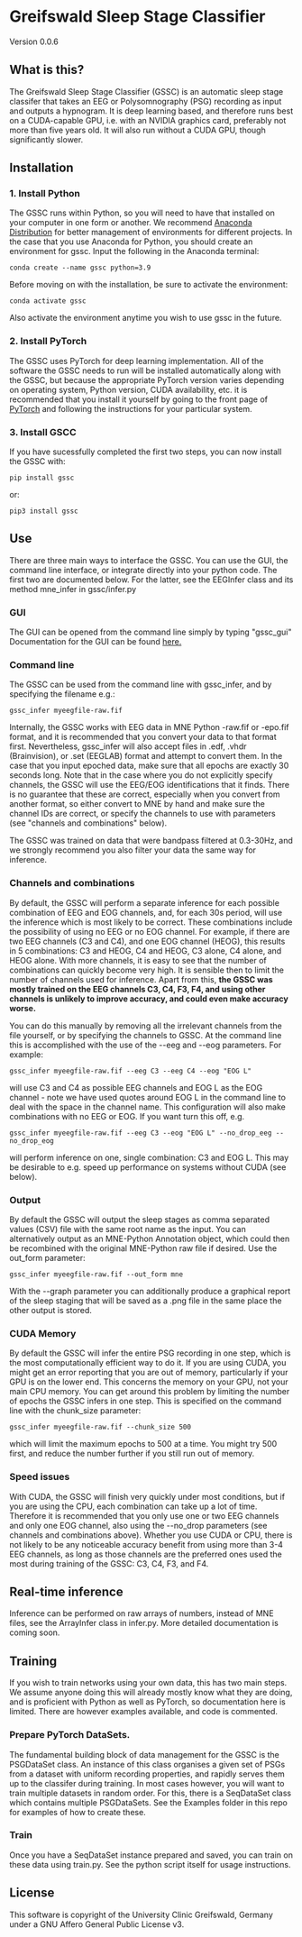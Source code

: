 Greifswald Sleep Stage Classifier
=================================

Version 0.0.6

## What is this?

The Greifswald Sleep Stage Classifier (GSSC) is an automatic sleep stage classifer that takes an EEG or Polysomnography (PSG) recording as input and outputs a hypnogram. It is deep learning based, and therefore runs best on a CUDA-capable GPU, i.e. with an NVIDIA graphics card, preferably not
more than five years old. It will also run without a CUDA GPU, though significantly slower.

## Installation

### 1. Install Python
The GSSC runs within Python, so you will need to have that installed on your computer in one form or another. We recommend [Anaconda Distribution](https://www.anaconda.com/products/distribution)
for better management of environments for different projects. In the case that you use Anaconda for Python, you should create an environment for gssc. Input the following in the Anaconda terminal:

    conda create --name gssc python=3.9

Before moving on with the installation, be sure to activate the environment:

    conda activate gssc

Also activate the environment anytime you wish to use gssc in the future.

### 2. Install PyTorch
The GSSC uses PyTorch for deep learning implementation. All of the software the GSSC needs to run will be installed automatically along with the GSSC, but because the appropriate PyTorch version varies depending on operating system, Python version, CUDA availability, etc. it is recommended that you install it yourself by going to the front page of [PyTorch]("https://pytorch.org") and
following the instructions for your particular system.

### 3. Install GSCC
If you have sucessfully completed the first two steps, you can now install the GSSC with:

    pip install gssc

or:

    pip3 install gssc

## Use

There are three main ways to interface the GSSC. You can use the GUI, the command line interface, or integrate directly into your python code. The first two are documented below. For the latter, see the EEGInfer class and its method mne_infer in gssc/infer.py

### GUI

The GUI can be opened from the command line simply by typing "gssc_gui" Documentation for the GUI can be found [here.](gui_doc/gui_doc.md)

### Command line

The GSSC can be used from the command line with gssc_infer, and by specifying the filename e.g.:

    gssc_infer myeegfile-raw.fif

Internally, the GSSC works with EEG data in MNE Python -raw.fif or -epo.fif format, and it is recommended that you convert your data to that format first. Nevertheless, gssc_infer will also accept files in .edf, .vhdr (Brainvision), or .set (EEGLAB) format and attempt to convert them. In the case that you input epoched data, make sure that all epochs are exactly 30 seconds long. Note that in the case where you do not explicitly specify channels, the GSSC will use
the EEG/EOG identifications that it finds. There is no guarantee that these are correct, especially when you convert from another format, so either convert to MNE by hand and make sure the channel IDs are correct, or specify the channels to use with parameters (see "channels and combinations" below).

The GSSC was trained on data that were bandpass filtered at 0.3-30Hz, and we strongly recommend you also filter your data the same way for inference.

### Channels and combinations

By default, the GSSC will perform a separate inference for each possible combination of EEG and EOG channels, and, for each 30s period, will use the inference which is most likely to be correct. These combinations include the possibility of using no EEG or no EOG channel. For example, if there are two EEG channels (C3 and C4), and one EOG channel (HEOG), this results in 5 combinations: C3 and HEOG, C4 and HEOG, C3 alone, C4 alone, and HEOG alone. With more channels, it is easy to see that the number of combinations can quickly become very high. It is sensible then to limit the number of channels used for inference. Apart from this, **the GSSC was mostly trained on the EEG channels C3, C4, F3, F4, and using other channels is unlikely to improve accuracy, and could even make accuracy worse.**

You can do this manually by removing all the irrelevant channels from the file yourself, or by specifying the channels to GSSC. At the command line this is accomplished with the use of the --eeg and --eog parameters. For example:

    gssc_infer myeegfile-raw.fif --eeg C3 --eeg C4 --eog "EOG L"

will use C3 and C4 as possible EEG channels and EOG L as the EOG channel - note we have used quotes around EOG L in the command line to deal with the space in the channel name. This configuration will also make combinations with no EEG or EOG. If you want turn this off, e.g.

    gssc_infer myeegfile-raw.fif --eeg C3 --eog "EOG L" --no_drop_eeg --no_drop_eog

will perform inference on one, single combination: C3 and EOG L. This may be desirable to e.g. speed up performance on systems without CUDA (see below).

### Output
By default the GSSC will output the sleep stages as comma separated values (CSV) file with the same root name as the input. You can alternatively output as an MNE-Python Annotation object, which could then be recombined with the original MNE-Python raw file if desired. Use the out_form parameter:

    gssc_infer myeegfile-raw.fif --out_form mne

With the --graph parameter you can additionally produce a graphical report of the sleep staging that will be saved as a .png file in the same place the other output is stored.

### CUDA Memory
By default the GSSC will infer the entire PSG recording in one step, which is the most computationally efficient way to do it. If you are using CUDA, you might get an error reporting that you are out of memory, particularly if your GPU is on the lower end. This concerns the memory on your GPU, not your main CPU memory. You can get around this problem by limiting the number of epochs the GSSC infers in one step. This is specified on the command line with the
chunk_size parameter:

    gssc_infer myeegfile-raw.fif --chunk_size 500

which will limit the maximum epochs to 500 at a time. You might try 500 first, and reduce the number further if you still run out of memory.

### Speed issues
With CUDA, the GSSC will finish very quickly under most conditions, but if you are using the CPU, each combination can take up a lot of time. Therefore it is recommended that you only use one or two EEG channels and only one EOG channel, also using the --no_drop parameters (see channels and combinations above). Whether you use CUDA or CPU, there is not likely to be any noticeable accuracy benefit from using more than 3-4 EEG channels, as long as those channels are the preferred ones used the most during training of the GSSC: C3, C4, F3, and F4.

## Real-time inference

Inference can be performed on raw arrays of numbers, instead of MNE files, see the ArrayInfer class in infer.py. More detailed documentation is coming soon.

## Training

If you wish to train networks using your own data, this has two main steps. We assume anyone doing this will already mostly know what they are doing, and is proficient with Python as well as PyTorch, so documentation here is limited. There are however examples available, and code is commented.

### Prepare PyTorch DataSets.

The fundamental building block of data management for the GSSC is the PSGDataSet class. An instance of this class organises a given set of PSGs from a dataset with uniform recording properties, and rapidly serves them up to the classifer during training. In most cases however, you will want to train multiple datasets in random order. For this, there is a SeqDataSet class which contains multiple PSGDataSets. See the Examples folder in this repo for examples of how to create these.

### Train
Once you have a SeqDataSet instance prepared and saved, you can train on these data using train.py. See the python script itself for usage instructions.

## License

This software is copyright of the University Clinic Greifswald, Germany under a GNU Affero General Public License v3.

